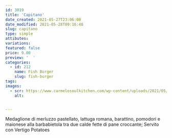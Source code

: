 ```yaml
---
id: 3019
title: 'Capitano'
date_created: 2021-05-27T23:06:08
date_modified: 2021-05-28T09:16:48
slug: capitano
type: simple
attibutes: 
variations:
featured: false
price: 9.00
preview: '  '
categories: 
  - id: 212
    name: Fish Burger
    slug: fish-burger
tags: 
images: 
  - scr: https://www.carmelosoulkitchen.com/wp-content/uploads/2021/05/CAPITANO-fs8.png
    alt: 


---
```


<p>Medaglione di merluzzo pastellato, lattuga romana, barattino, pomodori e maionese alla barbabietola tra due calde fette di pane croccante; Servito con Vertigo Potatoes</p>


